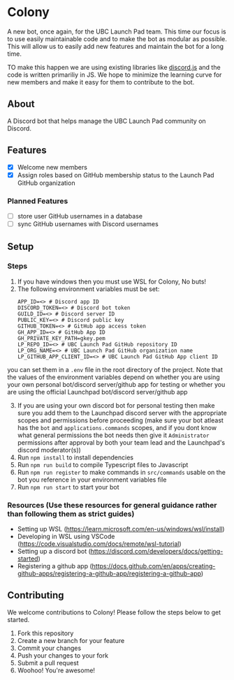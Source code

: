 # Colony

A new bot, once again, for the UBC Launch Pad team. This time our focus is to use easily maintainable code and to make the bot as modular as possible. This will allow us to easily add new features and maintain the bot for a long time.

TO make this happen we are using existing libraries like [discord.js](https://discord.js.org/#/) and the code is written primariliy in JS. We hope to minimize the learning curve for new members and make it easy for them to contribute to the bot.

## About

A Discord bot that helps manage the UBC Launch Pad community on Discord.

## Features

- [x] Welcome new members
- [x] Assign roles based on GitHub membership status to the Launch Pad GitHub organization

### Planned Features

- [ ] store user GitHub usernames in a database
- [ ] sync GitHub usernames with Discord usernames

## Setup
### Steps

1. If you have windows then you must use WSL for Colony, No buts!
2. The following environment variables must be set:
    ```
    APP_ID=<> # Discord app ID
    DISCORD_TOKEN=<> # Discord bot token
    GUILD_ID=<> # Discord server ID
    PUBLIC_KEY=<> # Discord public key
    GITHUB_TOKEN=<> # GitHub app access token
    GH_APP_ID=<> # GitHub App ID
    GH_PRIVATE_KEY_PATH=gkey.pem
    LP_REPO_ID=<> # UBC Launch Pad GitHub repository ID
    LP_ORG_NAME=<> # UBC Launch Pad GitHub organization name
    LP_GITHUB_APP_CLIENT_ID=<> # UBC Launch Pad GitHub App client ID
    ```
  you can set them in a `.env` file in the root directory of the project. Note that the values of
  the environment variables depend on whether you are using your own personal bot/discord server/github app for testing or whether
  you are using the official Launchpad bot/discord server/github app

3. If you are using your own discord bot for personal testing then make sure you add them to the Launchpad discord server with the
appropriate scopes and permissions before proceeding (make sure your bot atleast has the `bot` and `applications.commands` scopes, and if you dont know what general permissions the bot needs then give it `Administrator` permissions after approval by both your team lead and the Launchpad's discord moderator(s))
4. Run `npm install` to install dependencies
5. Run `npm run build` to compile Typescript files to Javascript
6. Run `npm run register` to make commands in `src/commands` usable on the bot you reference in your environment variables file
7. Run `npm run start` to start your bot

### Resources (Use these resources for general guidance rather than following them as strict guides)
- Setting up WSL (https://learn.microsoft.com/en-us/windows/wsl/install)
- Developing in WSL using VSCode (https://code.visualstudio.com/docs/remote/wsl-tutorial)
- Setting up a discord bot (https://discord.com/developers/docs/getting-started)
- Registering a github app (https://docs.github.com/en/apps/creating-github-apps/registering-a-github-app/registering-a-github-app)

## Contributing

We welcome contributions to Colony! Please follow the steps below to get started.

1. Fork this repository
2. Create a new branch for your feature
3. Commit your changes
4. Push your changes to your fork
5. Submit a pull request
6. Woohoo! You're awesome!
